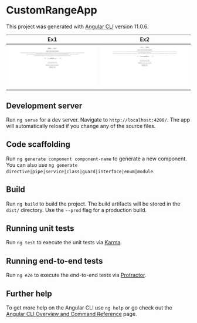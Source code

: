 # CustomRangeApp

This project was generated with [Angular CLI](https://github.com/angular/angular-cli) version 11.0.6.

| Ex1      | Ex2   |
|------------|-------------|
| <img src="https://github.com/SylviaMars/custom-range-app/blob/master/screencapture-localhost-4200-exercise1-2021-01-17-17_33_35.png" width="500"> | <img src="https://github.com/SylviaMars/custom-range-app/blob/master/screencapture-localhost-4200-exercise2-2021-01-17-17_33_14.png" width="500"> |

## Development server

Run `ng serve` for a dev server. Navigate to `http://localhost:4200/`. The app will automatically reload if you change any of the source files.

## Code scaffolding

Run `ng generate component component-name` to generate a new component. You can also use `ng generate directive|pipe|service|class|guard|interface|enum|module`.

## Build

Run `ng build` to build the project. The build artifacts will be stored in the `dist/` directory. Use the `--prod` flag for a production build.

## Running unit tests

Run `ng test` to execute the unit tests via [Karma](https://karma-runner.github.io).

## Running end-to-end tests

Run `ng e2e` to execute the end-to-end tests via [Protractor](http://www.protractortest.org/).

## Further help

To get more help on the Angular CLI use `ng help` or go check out the [Angular CLI Overview and Command Reference](https://angular.io/cli) page.
